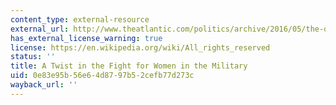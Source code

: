 ```yaml
---
content_type: external-resource
external_url: http://www.theatlantic.com/politics/archive/2016/05/the-quiet-steady-progress-of-women-in-the-military/481056/
has_external_license_warning: true
license: https://en.wikipedia.org/wiki/All_rights_reserved
status: ''
title: A Twist in the Fight for Women in the Military
uid: 0e83e95b-56e6-4d87-97b5-2cefb77d273c
wayback_url: ''
---
```

